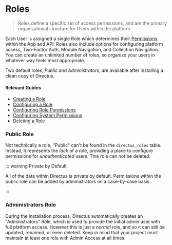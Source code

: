 # Roles

> Roles define a specific set of access permissions, and are the primary organizational structure for Users within the platform.

Each User is assigned a single Role which determines their [Permissions](/concepts/permissions/) within the App and API. Roles also include options for configuring platform access, Two-Factor Auth, Module Navigation, and Collection Navigation. You can create an unlimited number of roles, so organize your users in whatever way feels most appropriate.

Two default roles, _Public_ and _Administrators_, are available after installing a clean copy of Directus.

#### Relevant Guides

- [Creating a Role](/guides/roles/#creating-a-role)
- [Configuring a Role](/guides/roles/#configuring-a-role)
- [Configuring Role Permissions](/guides/permissions/#configuring-role-permissions)
- [Configuring System Permissions](/guides/permissions/#configuring-system-permissions)
- [Deleting a Role](/guides/roles/#deleting-a-role)

### Public Role

Not technically a role, "Public" can't be found in the `directus_roles` table. Instead, it represents the _lack_ of a role, providing a place to configure permissions for _unauthenticated_ users. This role can not be deleted.

::: warning Private by Default

All of the data within Directus is private by default. Permissions within the public role can be added by administrators on a case-by-case basis.

:::

### Administrators Role

During the installation process, Directus automatically creates an "Administrators" Role, which is used to provide the initial admin user with full platform access. However this is just a _normal_ role, and so it can still be updated, renamed, or even deleted. Keep in mind that your project must maintain at least one
role with Admin Access at all times.
